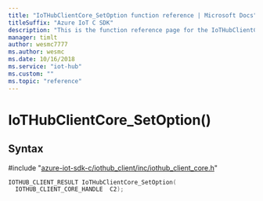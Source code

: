 ```yaml
---                             
title: "IoTHubClientCore_SetOption function reference | Microsoft Docs" 
titleSuffix: "Azure IoT C SDK"            
description: "This is the function reference page for the IoTHubClientCore_SetOption() function in the Azure IoT C SDK. This SDK is used with Azure IoT Hub and Azure IoT Hub Device Provisioning Service"            
manager: timlt                 
author: wesmc7777              
ms.author: wesmc               
ms.date: 10/16/2018                    
ms.service: "iot-hub"             
ms.custom: ""                
ms.topic: "reference"        
---                            
```


# IoTHubClientCore_SetOption()

## Syntax

\#include "[azure-iot-sdk-c/iothub_client/inc/iothub_client_core.h](../iothub-client-core-h.md)"  
```C
IOTHUB_CLIENT_RESULT IoTHubClientCore_SetOption(
  IOTHUB_CLIENT_CORE_HANDLE  C2);
```

